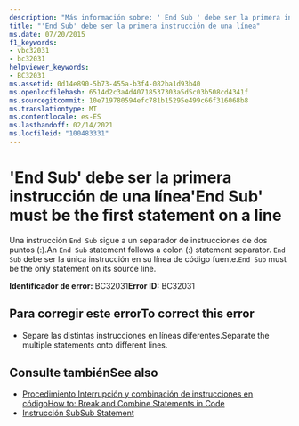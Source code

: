 ```yaml
---
description: "Más información sobre: ' End Sub ' debe ser la primera instrucción de una línea"
title: "'End Sub' debe ser la primera instrucción de una línea"
ms.date: 07/20/2015
f1_keywords:
- vbc32031
- bc32031
helpviewer_keywords:
- BC32031
ms.assetid: 0d14e890-5b73-455a-b3f4-082ba1d93b40
ms.openlocfilehash: 6514d2c3a4d40718537303a5d5c03b508cd4341f
ms.sourcegitcommit: 10e719780594efc781b15295e499c66f316068b8
ms.translationtype: MT
ms.contentlocale: es-ES
ms.lasthandoff: 02/14/2021
ms.locfileid: "100483331"
---
```

# <a name="end-sub-must-be-the-first-statement-on-a-line"></a><span data-ttu-id="908ee-103">'End Sub' debe ser la primera instrucción de una línea</span><span class="sxs-lookup"><span data-stu-id="908ee-103">'End Sub' must be the first statement on a line</span></span>

<span data-ttu-id="908ee-104">Una instrucción `End Sub` sigue a un separador de instrucciones de dos puntos (:).</span><span class="sxs-lookup"><span data-stu-id="908ee-104">An `End Sub` statement follows a colon (:) statement separator.</span></span> <span data-ttu-id="908ee-105">`End Sub` debe ser la única instrucción en su línea de código fuente.</span><span class="sxs-lookup"><span data-stu-id="908ee-105">`End Sub` must be the only statement on its source line.</span></span>  
  
 <span data-ttu-id="908ee-106">**Identificador de error:** BC32031</span><span class="sxs-lookup"><span data-stu-id="908ee-106">**Error ID:** BC32031</span></span>  
  
## <a name="to-correct-this-error"></a><span data-ttu-id="908ee-107">Para corregir este error</span><span class="sxs-lookup"><span data-stu-id="908ee-107">To correct this error</span></span>  
  
- <span data-ttu-id="908ee-108">Separe las distintas instrucciones en líneas diferentes.</span><span class="sxs-lookup"><span data-stu-id="908ee-108">Separate the multiple statements onto different lines.</span></span>  
  
## <a name="see-also"></a><span data-ttu-id="908ee-109">Consulte también</span><span class="sxs-lookup"><span data-stu-id="908ee-109">See also</span></span>

- [<span data-ttu-id="908ee-110">Procedimiento Interrupción y combinación de instrucciones en código</span><span class="sxs-lookup"><span data-stu-id="908ee-110">How to: Break and Combine Statements in Code</span></span>](../programming-guide/program-structure/how-to-break-and-combine-statements-in-code.md)
- [<span data-ttu-id="908ee-111">Instrucción Sub</span><span class="sxs-lookup"><span data-stu-id="908ee-111">Sub Statement</span></span>](../language-reference/statements/sub-statement.md)
